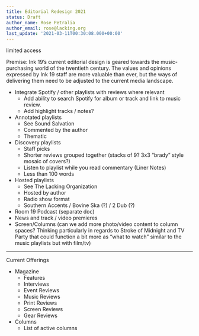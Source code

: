 ```yaml
---
title: Editorial Redesign 2021
status: Draft
author_name: Rose Petralia
author_email: rose@lacking.org
last_update: '2021-03-11T00:30:08.000+00:00'
---
```

limited access

Premise: Ink 19’s current editorial design is geared towards the music-purchasing world of the twentieth century. The values and opinions expressed by Ink 19 staff are more valuable than ever, but the ways of delivering them need to be adjusted to the current media landscape.

- Integrate Spotify / other playlists with reviews where relevant
	- Add ability to search Spotify for album or track and link to music review.
	- Add highlight tracks / notes?
- Annotated playlists
	- See Sound Salvation
	- Commented by the author
	- Thematic
- Discovery playlists
	- Staff picks
	- Shorter reviews grouped together (stacks of 9? 3x3 “brady” style mosaic of covers?)
	- Listen to playlist while you read commentary (Liner Notes)
	- Less than 100 words
- Hosted playlists
	- See The Lacking Organization
	- Hosted by author
	- Radio show format
	- Southern Accents / Bovine Ska (?) / 2 Dub (?)
- Room 19 Podcast (separate doc)
- News and track / video premieres
- Screen/Columns (can we add more photo/video content to column spaces?  Thinking particularly in regards to Stroke of Midnight and TV Party that could function a bit more as “what to watch” similar to the music playlists but with film/tv)

---

Current Offerings

- Magazine
	- Features
	- Interviews
	- Event Reviews
	- Music Reviews
	- Print Reviews
	- Screen Reviews
	- Gear Reviews
- Columns
	- List of active columns
